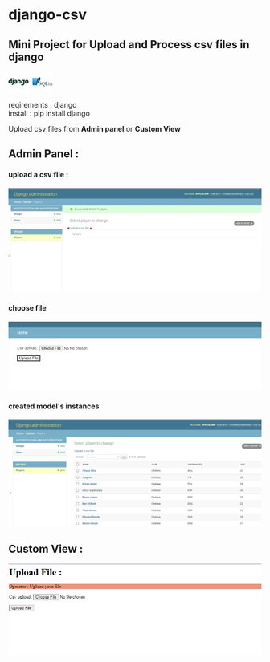 # django-csv
## Mini Project for Upload and Process csv files in django


 <img src="https://github.com/devicons/devicon/blob/master/icons/django/django-plain-wordmark.svg"  title="Django" alt="Django" width="40" height="40"/>&nbsp;
 <img src="https://github.com/devicons/devicon/blob/master/icons/sqlite/sqlite-original-wordmark.svg" title="Sqlite"  alt="Sqlite" width="40" height="40"/>&nbsp;
  
  
  reqirements : django <br>
  install : pip install django
  
  Upload csv files from <b>Admin panel</b> or <b>Custom View</b>
  

  
  <h2>Admin Panel :</h2>

  <h4>upload a csv file :</h4>
  <img src='readme/1.png' />

  <h4>choose file</h4>
  <img src='readme/2.png' />

  <h4>created model's instances</h4>
  <img src='readme/3.png' />

  <h2>Custom View :</h2>
  <img src='readme/4.png' />
 
  
  


